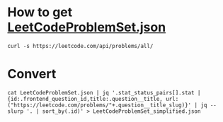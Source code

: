 # How to get [LeetCodeProblemSet.json](LeetCodeProblemSet.json)
```shell
curl -s https://leetcode.com/api/problems/all/
```
# Convert
```shell
cat LeetCodeProblemSet.json | jq '.stat_status_pairs[].stat | {id:.frontend_question_id,title:.question__title, url:("https://leetcode.com/problems/"+.question__title_slug)}' | jq --slurp '. | sort_by(.id)' > LeetCodeProblemSet_simplified.json
```